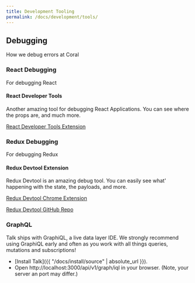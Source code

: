 ```yaml
---
title: Development Tooling
permalink: /docs/development/tools/
---
```


## Debugging
How we debug errors at Coral

### React Debugging
For debugging React

#### React Developer Tools
Another amazing tool for debugging React Applications. You can see where the props are, and much more.

[React Developer Tools Extension](https://chrome.google.com/webstore/detail/react-developer-tools/fmkadmapgofadopljbjfkapdkoienihi?hl=en)


### Redux Debugging
For debugging Redux

#### Redux Devtool Extension
Redux Devtool is an amazing debug tool. You can easily see what' happening with the state, the payloads, and more.

[Redux Devtool Chrome Extension](https://chrome.google.com/webstore/detail/redux-devtools/lmhkpmbekcpmknklioeibfkpmmfibljd?hl=en)

[Redux Devtool GitHub Repo](https://github.com/zalmoxisus/redux-devtools-extension)

### GraphQL

Talk ships with GraphiQL, a live data layer IDE. We strongly recommend using GraphiQL early and often as you work with all things queries, mutations and subscriptions!

* [Install Talk]({{ "/docs/install/source" | absolute_url }}).
* Open http://localhost:3000/api/v1/graph/iql in your browser. (Note, your server an port may differ.)
